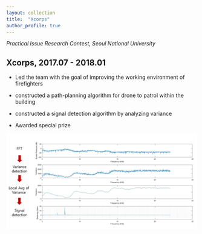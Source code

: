 ```yaml
---
layout: collection
title:  "Xcorps"
author_profile: true
---
```


*Practical Issue Research Contest, Seoul National University*

## Xcorps, 2017.07 - 2018.01 

- Led the team with the goal of improving the working environment of firefighters

- constructed a path-planning algorithm for drone to patrol within the building

- constructed a signal detection algorithm by analyzing variance

- Awarded special prize

<img src = "/assets/images/xcorps_img.PNG" alt = "Signal detection Scheme">
